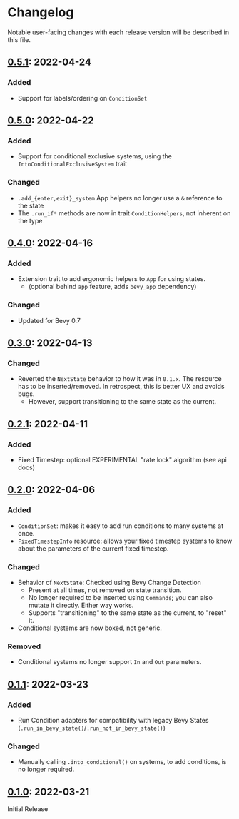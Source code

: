 # Changelog

Notable user-facing changes with each release version will be described in this file.

## [0.5.1]: 2022-04-24

### Added
 - Support for labels/ordering on `ConditionSet`

## [0.5.0]: 2022-04-22

### Added
 - Support for conditional exclusive systems, using the `IntoConditionalExclusiveSystem` trait

### Changed
 - `.add_{enter,exit}_system` App helpers no longer use a `&` reference to the state
 - The `.run_if*` methods are now in trait `ConditionHelpers`, not inherent on the type

## [0.4.0]: 2022-04-16

### Added
 - Extension trait to add ergonomic helpers to `App` for using states.
   - (optional behind `app` feature, adds `bevy_app` dependency)

### Changed
 - Updated for Bevy 0.7

## [0.3.0]: 2022-04-13

### Changed
 - Reverted the `NextState` behavior to how it was in `0.1.x`. The resource has to be inserted/removed.
   In retrospect, this is better UX and avoids bugs.
   - However, support transitioning to the same state as the current.

## [0.2.1]: 2022-04-11

### Added

 - Fixed Timestep: optional EXPERIMENTAL "rate lock" algorithm (see api docs)

## [0.2.0]: 2022-04-06

### Added

 - `ConditionSet`: makes it easy to add run conditions to many systems at once.
 - `FixedTimestepInfo` resource: allows your fixed timestep systems to know about the parameters of the current fixed timestep.

### Changed
 - Behavior of `NextState`: Checked using Bevy Change Detection
   - Present at all times, not removed on state transition.
   - No longer required to be inserted using `Commands`; you can also mutate it directly. Either way works.
   - Supports "transitioning" to the same state as the current, to "reset" it.
 - Conditional systems are now boxed, not generic.

### Removed
 - Conditional systems no longer support `In` and `Out` parameters.

## [0.1.1]: 2022-03-23

### Added
 - Run Condition adapters for compatibility with legacy Bevy States (`.run_in_bevy_state()`/`.run_not_in_bevy_state()`)

### Changed
 - Manually calling `.into_conditional()` on systems, to add conditions, is no longer required.

## [0.1.0]: 2022-03-21

Initial Release

[0.5.1]: https://github.com/IyesGames/iyes_loopless/tree/v0.5.1
[0.5.0]: https://github.com/IyesGames/iyes_loopless/tree/v0.5.0
[0.4.0]: https://github.com/IyesGames/iyes_loopless/tree/v0.4.0
[0.3.0]: https://github.com/IyesGames/iyes_loopless/tree/v0.3.0
[0.2.1]: https://github.com/IyesGames/iyes_loopless/tree/v0.2.1
[0.2.0]: https://github.com/IyesGames/iyes_loopless/tree/v0.2.0
[0.1.1]: https://github.com/IyesGames/iyes_loopless/tree/v0.1.1
[0.1.0]: https://github.com/IyesGames/iyes_loopless/tree/v0.1.0
